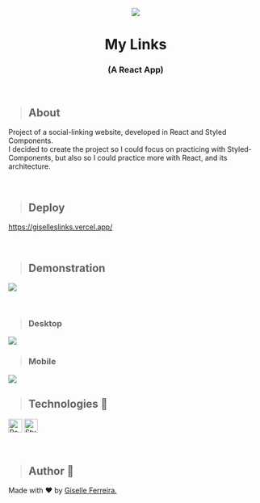<p align="center">
<img src="https://i.postimg.cc/pTsDdZFP/mylinks.png"/>
<h1 align="center">My Links</h1>
<h3 align="center">(A React App)</h3>
</p>

<br/>

>## About
Project of a social-linking website, developed in React and Styled Components.<br/>I decided to create the project so I could focus on practicing with Styled-Components, but also so I could practice more with React, and its architecture.

<br/>

>## Deploy
https://giselleslinks.vercel.app/

<br/>

>## Demonstration

<p align="left">
<img  src="https://i.postimg.cc/htw4K7jN/mylinks.gif" />
</p>

<br />

>### Desktop
<img src="https://i.postimg.cc/8zwKvhWn/desktop.png" /> 

>### Mobile
<img src="https://i.postimg.cc/Pqx6QPQf/mobile.png" /> 

<br/>

>## Technologies 🧰

<p align="left">
<img alt="React" src="https://img.shields.io/badge/react-%2320232a.svg?style=for-the-badge&logo=react&logoColor=%2361DAFB" height="27" /> 
<img alt="StyledComponents" src="https://img.shields.io/badge/styled--components-DB7093?style=for-the-badge&logo=styled-components&logoColor=white" height="27" />
</p>

<br/>


> ## Author 👋

Made with ❤️ by <a href="https://www.linkedin.com/in/giselleferreiras/" >Giselle Ferreira.</a>
